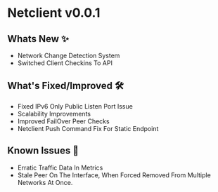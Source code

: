 # Netclient v0.0.1

## Whats New ✨

- Network Change Detection System
- Switched Client Checkins To API

## What's Fixed/Improved 🛠

- Fixed IPv6 Only Public Listen Port Issue
- Scalability Improvements
- Improved FailOver Peer Checks
- Netclient Push Command Fix For Static Endpoint

## Known Issues 🐞

- Erratic Traffic Data In Metrics
- Stale Peer On The Interface, When Forced Removed From Multiple Networks At Once.
